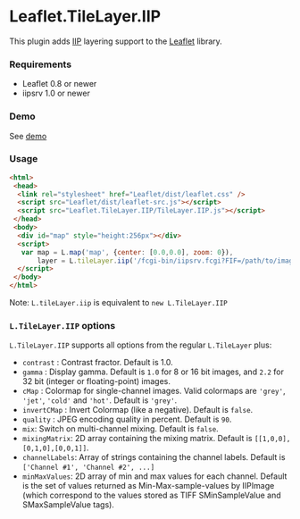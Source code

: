 Leaflet.TileLayer.IIP
===================
This plugin adds [IIP][] layering support to the [Leaflet][] library.

### Requirements
* Leaflet 0.8 or newer
* iipsrv 1.0 or newer

### Demo
See [demo][]

### Usage

```html
<html>
 <head>
  <link rel="stylesheet" href="Leaflet/dist/leaflet.css" />
  <script src="Leaflet/dist/leaflet-src.js"></script>
  <script src="Leaflet.TileLayer.IIP/TileLayer.IIP.js"></script>
 </head>
 <body>
  <div id="map" style="height:256px"></div>
  <script>
   var map = L.map('map', {center: [0.0,0.0], zoom: 0}),
       layer = L.tileLayer.iip('/fcgi-bin/iipsrv.fcgi?FIF=/path/to/image.ptif').addTo(map);
  </script>
 </body>
</html>
```

Note: `L.tileLayer.iip` is equivalent to `new L.TileLayer.IIP`

### `L.TileLayer.IIP` options 

`L.TileLayer.IIP` supports all options from the regular `L.TileLayer` plus:

* `contrast` : Contrast fractor. Default is 1.0.
* `gamma` : Display gamma. Default is `1.0` for 8 or 16 bit images, and `2.2` for 32 bit (integer or floating-point) images.
* `cMap` : Colormap for single-channel images. Valid colormaps are `'grey'`, `'jet'`, `'cold'` and `'hot'`. Default is `'grey'`.
* `invertCMap` : Invert Colormap (like a negative). Default is `false`.
* `quality` : JPEG encoding quality in percent. Default is `90`.
* `mix`: Switch on multi-channel mixing. Default is `false`.
* `mixingMatrix`: 2D array containing the mixing matrix. Default is `[[1,0,0],[0,1,0],[0,0,1]]`.
* `channelLabels`: Array of strings containing the channel labels. Default is `['Channel #1', 'Channel #2', ...]`
* `minMaxValues`: 2D array of min and max values for each channel. Default is the set of values returned as Min-Max-sample-values by IIPImage (which correspond to the values stored as TIFF SMinSampleValue and SMaxSampleValue tags).

[Leaflet]:http://leafletjs.com
[IIP]:http://iipimage.sourceforge.net
[demo]:http://image.iap.fr/iip
